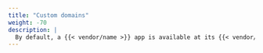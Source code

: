 ```yaml
---
title: "Custom domains"
weight: -70
description: |
  By default, a {{< vendor/name >}} app is available at its {{< vendor/name >}} domain. The following resources help you take your app live with the domain that you wish.
---
```

